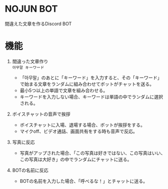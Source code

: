 # NOJUN BOT

間違えた文章を作るDiscord BOT

# 機能

1. 間違った文章作り  
    `아무말 キーワード`
    - 「아무말」のあとに「キーワード」を入力すると、その「キーワード」で始まる文章をランダムに組み合わせてボットがチャットを送る。
    - 最小5つ以上の単語で文章を組み合わせる。
    - キーワードを入力しない場合、キーワードは単語の中でランダムに選択される。

2. ボイスチャットの音声で挨拶
    - ボイスチャットに入場、退場する場合、ボットが挨拶をする。
    - マイクoff、ビデオ通話、画面共有をする時も音声で反応。

3. 写真に反応
    - 写真がアップされた場合、「この写真は好きではない、この写真はいい、この写真は大好き」の中でランダムにチャットに送る。

4. BOTの名前に反応
    - BOTの名前を入力した場合、「呼べるな！」とチャットに送る。

